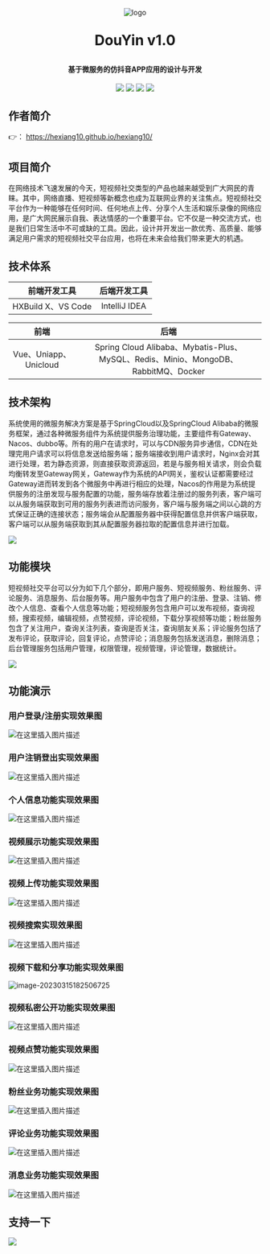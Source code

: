 

<p align="center">
	<img alt="logo" src="https://raw.githubusercontent.com/hexiang10/douyin/beta/assets/01.png">
</p>
<h1 align="center" style="margin: 30px 0 30px; font-weight: bold;">DouYin v1.0</h1>
<h4 align="center">基于微服务的仿抖音APP应用的设计与开发</h4>
<p align="center">
	<a href="https://github.com/hexiang10/douyin"><img src="https://img.shields.io/github/stars/hexiang10/douyin.svg?style=social&label=Stars"></a>
	<a href="https://gitee.com/y_project/RuoYi-Vue"><img src="https://img.shields.io/badge/DouYin-V1.0-brightgreen.svg"></a>
	<a href="https://www.oracle.com/java/technologies/downloads/"><img src="https://img.shields.io/badge/Java-8-blue.svg"></a>
  	<a href="https://github.com/alibaba/spring-cloud-alibaba/wiki/%E7%89%88%E6%9C%AC%E8%AF%B4%E6%98%8E"><img src="https://img.shields.io/badge/Spring Cloud-alibaba-blue.svg"></a>
</p>



## 作者简介

👉： <a herf="https://hexiang10.github.io/hexiang10/" target="blank">https://hexiang10.github.io/hexiang10/</a>

## 项目简介

在网络技术飞速发展的今天，短视频社交类型的产品也越来越受到广大网民的青睐。其中，网络直播、短视频等新概念也成为互联网业界的关注焦点。短视频社交平台作为一种能够在任何时间、任何地点上传、分享个人生活和娱乐录像的网络应用，是广大网民展示自我、表达情感的一个重要平台。它不仅是一种交流方式，也是我们日常生活中不可或缺的工具。因此，设计并开发出一款优秀、高质量、能够满足用户需求的短视频社交平台应用，也将在未来会给我们带来更大的机遇。

## 技术体系
|    前端开发工具    | 后端开发工具  |
| :----------------: | :-----------: |
| HXBuild X、VS Code | IntelliJ IDEA |

|         前端          |                             后端                             |
| :-------------------: | :----------------------------------------------------------: |
| Vue、Uniapp、Unicloud | Spring Cloud Alibaba、Mybatis-Plus、MySQL、Redis、Minio、MongoDB、RabbitMQ、Docker |

## 技术架构

系统使用的微服务解决方案是基于SpringCloud以及SpringCloud Alibaba的微服务框架，通过各种微服务组件为系统提供服务治理功能，主要组件有Gateway、Nacos、dubbo等。所有的用户在请求时，可以与CDN服务异步通信，CDN在处理完用户请求可以将信息发送给服务端；服务端接收到用户请求时，Nginx会对其进行处理，若为静态资源，则直接获取资源返回，若是与服务相关请求，则会负载均衡转发至Gateway网关，Gateway作为系统的API网关，鉴权认证都需要经过Gateway进而转发到各个微服务中再进行相应的处理，Nacos的作用是为系统提供服务的注册发现与服务配置的功能，服务端存放着注册过的服务列表，客户端可以从服务端获取到可用的服务列表进而访问服务，客户端与服务端之间以心跳的方式保证正确的连接状态；服务端会从配置服务器中获得配置信息并供客户端获取，客户端可以从服务端获取到其从配置服务器拉取的配置信息并进行加载。

![](https://raw.githubusercontent.com/hexiang10/douyin/beta/assets/02.png)

## 功能模块

短视频社交平台可以分为如下几个部分，即用户服务、短视频服务、粉丝服务、评论服务、消息服务、后台服务等。用户服务中包含了用户的注册、登录、注销、修改个人信息、查看个人信息等功能；短视频服务包含用户可以发布视频，查询视频，搜索视频，编辑视频，点赞视频，评论视频，下载分享视频等功能；粉丝服务包含了关注用户，查询关注列表，查询是否关注，查询朋友关系；评论服务包括了发布评论，获取评论，回复评论，点赞评论；消息服务包括发送消息，删除消息；后台管理服务包括用户管理，权限管理，视频管理，评论管理，数据统计。

![](https://raw.githubusercontent.com/hexiang10/douyin/beta/assets/03.png)

## 功能演示

### 用户登录/注册实现效果图

![在这里插入图片描述](https://raw.githubusercontent.com/hexiang10/douyin/beta/assets/04.png)

### 用户注销登出实现效果图
![在这里插入图片描述](https://raw.githubusercontent.com/hexiang10/douyin/beta/assets/05.png)
### 个人信息功能实现效果图
![在这里插入图片描述](https://raw.githubusercontent.com/hexiang10/douyin/beta/assets/06.png)
### 视频展示功能实现效果图
![在这里插入图片描述](https://raw.githubusercontent.com/hexiang10/douyin/beta/assets/07.png)
### 视频上传功能实现效果图
![在这里插入图片描述](https://raw.githubusercontent.com/hexiang10/douyin/beta/assets/08.png)
### 视频搜索实现效果图
![在这里插入图片描述](https://raw.githubusercontent.com/hexiang10/douyin/beta/assets/09.png)
### 视频下载和分享功能实现效果图
![image-20230315182506725](https://raw.githubusercontent.com/hexiang10/douyin/beta/assets/10.png)
### 视频私密公开功能实现效果图
![在这里插入图片描述](https://raw.githubusercontent.com/hexiang10/douyin/beta/assets/11.png)

### 视频点赞功能实现效果图
![在这里插入图片描述](https://raw.githubusercontent.com/hexiang10/douyin/beta/assets/12.png)
### 粉丝业务功能实现效果图
![在这里插入图片描述](https://raw.githubusercontent.com/hexiang10/douyin/beta/assets/13.png)
### 评论业务功能实现效果图
![在这里插入图片描述](https://raw.githubusercontent.com/hexiang10/douyin/beta/assets/14.png)
### 消息业务功能实现效果图
![在这里插入图片描述](https://raw.githubusercontent.com/hexiang10/douyin/beta/assets/15.png)

## 支持一下

![](https://gitcode.net/HXBest/storage/-/raw/images/qr_code/vx-pay.jpg)
